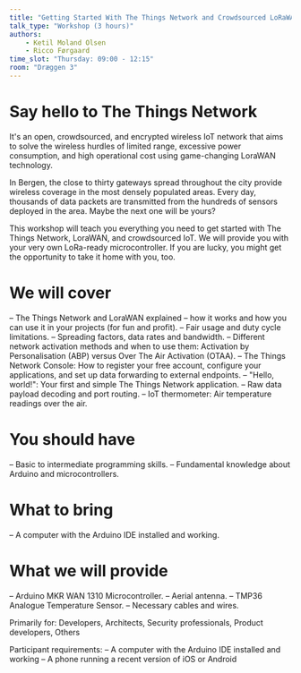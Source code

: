 ```yaml
---
title: "Getting Started With The Things Network and Crowdsourced LoRaWAN"
talk_type: "Workshop (3 hours)"
authors:
    - Ketil Moland Olsen
    - Ricco Førgaard
time_slot: "Thursday: 09:00 - 12:15"
room: "Dræggen 3"
---
```


# Say hello to The Things Network
It's an open, crowdsourced, and encrypted wireless IoT network that aims to solve the wireless hurdles of limited range, excessive power consumption, and high operational cost using game-changing LoraWAN technology.

In Bergen, the close to thirty gateways spread throughout the city provide wireless coverage in the most densely populated areas. Every day, thousands of data packets are transmitted from the hundreds of sensors deployed in the area. Maybe the next one will be yours?

This workshop will teach you everything you need to get started with The Things Network, LoraWAN, and crowdsourced  IoT. We will provide you with your very own LoRa-ready microcontroller. If you are lucky, you might get the opportunity to take it home with you, too. 

# We will cover

– The Things Network and LoraWAN explained – how it works and how you can use it in your projects (for fun and profit).
– Fair usage and duty cycle limitations. 
– Spreading factors, data rates and bandwidth.
– Different network activation methods and when to use them: Activation by Personalisation (ABP) versus Over The Air Activation (OTAA).
– The Things Network Console: How to register your free account, configure your applications, and set up data forwarding to external endpoints.
– "Hello, world!": Your first and simple The Things Network application.
– Raw data payload decoding and port routing.
– IoT thermometer: Air temperature readings over the air.

# You should have
– Basic to intermediate programming skills.
– Fundamental knowledge about Arduino and microcontrollers.

# What to bring
– A computer with the Arduino IDE installed and working.

# What we will provide
– Arduino MKR WAN 1310 Microcontroller.
– Aerial antenna.
– TMP36 Analogue Temperature Sensor.
– Necessary cables and wires.


Primarily for: Developers, Architects, Security professionals, Product developers, Others

Participant requirements: – A computer with the Arduino IDE installed and working – A phone running a recent version of iOS or Android
